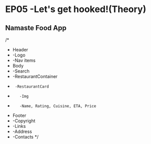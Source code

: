 # EP05 -Let's get hooked!(Theory)

## Namaste Food App
/*
 * Header
 *    -Logo
 *    -Nav items
 * Body
 *    -Search
 *    -RestaurantContainer
 *      -RestaurantCard
 *        -Img
 *        -Name, Rating, Cuisine, ETA, Price
 * Footer
 *    -Copyright
 *    -Links
 *    -Address
 *    -Contacts
 */